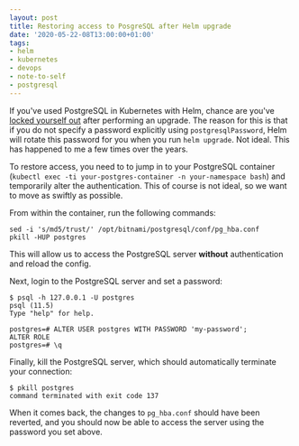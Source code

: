 ```yaml
---
layout: post
title: Restoring access to PosgreSQL after Helm upgrade
date: '2020-05-22-08T13:00:00+01:00'
tags:
- helm
- kubernetes
- devops
- note-to-self
- postgresql
---
```


If you've used PostgreSQL in Kubernetes with Helm, chance are you've [locked yourself out](https://github.com/helm/charts/tree/master/stable/sentry#postgressql) after performing an upgrade. The reason for this is that if you do not specify a password explicitly using `postgresqlPassword`, Helm will rotate this password for you when you run `helm upgrade`. Not ideal. This has happened to me a few times over the years.

To restore access, you need to to jump in to your PostgreSQL container (`kubectl exec -ti your-postgres-container -n your-namespace bash`) and temporarily alter the authentication. This of course is not ideal, so we want to move as swiftly as possible.

From within the container, run the following commands:

```
sed -i 's/md5/trust/' /opt/bitnami/postgresql/conf/pg_hba.conf
pkill -HUP postgres
```

This will allow us to access the PostgreSQL server **without** authentication and reload the config.

Next, login to the PostgreSQL server and set a password:

```
$ psql -h 127.0.0.1 -U postgres
psql (11.5)
Type "help" for help.

postgres=# ALTER USER postgres WITH PASSWORD 'my-password';
ALTER ROLE
postgres=# \q
```

Finally, kill the PostgreSQL server, which should automatically terminate your connection:

```
$ pkill postgres
command terminated with exit code 137
```

When it comes back, the changes to `pg_hba.conf` should have been reverted, and you should now be able to access the server using the password you set above.
